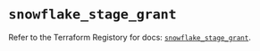 # `snowflake_stage_grant`

Refer to the Terraform Registory for docs: [`snowflake_stage_grant`](https://www.terraform.io/docs/providers/snowflake/r/stage_grant).
